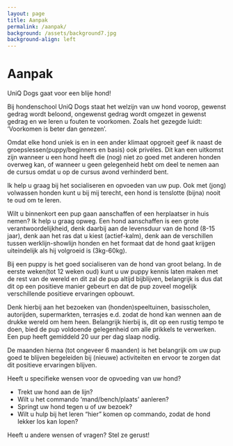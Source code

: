 ```yaml
---
layout: page
title: Aanpak
permalink: /aanpak/
background: /assets/background7.jpg
background-align: left
---
```

# Aanpak

UniQ Dogs gaat voor een blije hond!

Bij hondenschool UniQ Dogs staat het welzijn van uw hond voorop, gewenst gedrag wordt beloond, ongewenst gedrag wordt omgezet in gewenst gedrag en we leren u fouten te voorkomen. Zoals het gezegde luidt: ‘Voorkomen is beter dan genezen’.

Omdat elke hond uniek is en in een ander klimaat opgroeit geef ik naast de groepslessen(puppy/beginners en basis) ook privéles. Dit kan een uitkomst zijn wanneer u een hond heeft die (nog) niet zo goed met anderen honden overweg kan, of wanneer u geen gelegenheid hebt om deel te nemen aan de cursus omdat u op de cursus avond verhinderd bent.

Ik help u graag bij het socialiseren en opvoeden van uw pup. Ook met (jong) volwassen honden kunt u bij mij terecht, een hond is tenslotte (bijna) nooit te oud om te leren. 

Wilt u binnenkort een pup gaan aanschaffen of een herplaatser in huis nemen? Ik help u graag opweg. Een hond aanschaffen is een grote verantwoordelijkheid, denk daarbij aan de levensduur van de hond (8-15 jaar), denk aan het ras dat u kiest (actief-kalm), denk aan de verschillen tussen werklijn-showlijn honden en het formaat dat de hond gaat krijgen uiteindelijk als hij volgroeid is (3kg-60kg).

Bij een puppy is het goed socialiseren van de hond van groot belang. In de eerste weken(tot 12 weken oud) kunt u uw puppy kennis laten maken met de rest van de wereld en dit zal de pup altijd bijblijven, belangrijk is dus dat dit op een positieve manier gebeurt en dat de pup zoveel mogelijk verschillende positieve ervaringen opbouwt. 

Denk hierbij aan het bezoeken van (honden)speeltuinen, basisscholen, autorijden, supermarkten, terrasjes e.d. zodat de hond kan wennen aan de drukke wereld om hem heen. Belangrijk hierbij is, dit op een rustig tempo te doen, bied de pup voldoende gelegenheid om alle prikkels te verwerken. Een pup heeft gemiddeld 20 uur per dag slaap nodig.

De maanden hierna (tot ongeveer 6 maanden) is het belangrijk om uw pup goed te blijven begeleiden bij (nieuwe) activiteiten en ervoor te zorgen dat dit positieve ervaringen blijven.

Heeft u specifieke wensen voor de opvoeding van uw hond? 
- Trekt uw hond aan de lijn? 
- Wilt u het commando ‘mand/bench/plaats’ aanleren?
- Springt uw hond tegen u of uw bezoek? 
- Wilt u hulp bij het leren “hier” komen op commando, zodat de hond lekker los kan lopen? 

Heeft u andere wensen of vragen? Stel ze gerust!

